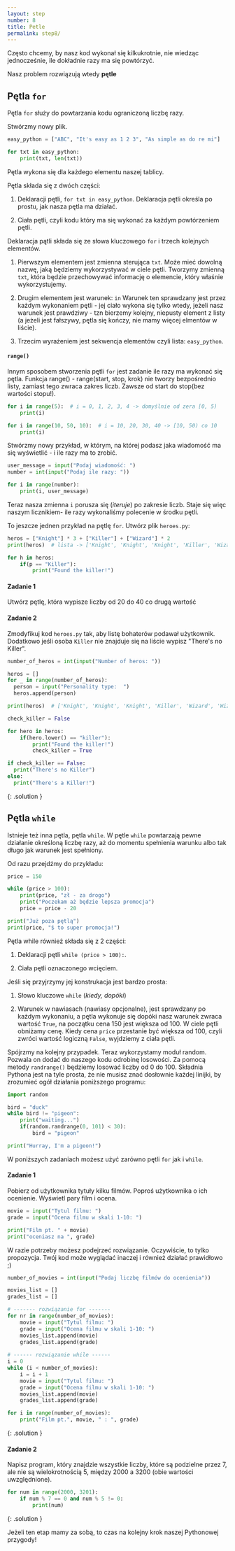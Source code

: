```yaml
---
layout: step
number: 8
title: Petle
permalink: step8/
---
```


Często chcemy, by nasz kod wykonał się kilkukrotnie, nie wiedząc jednocześnie, ile dokładnie razy ma się powtórzyć.

Nasz problem rozwiązują wtedy **pętle**

## Pętla `for`

Pętla `for` służy do powtarzania kodu ograniczoną liczbę razy.

Stwórzmy nowy plik.

```python
easy_python = ["ABC", "It's easy as 1 2 3", "As simple as do re mi"]

for txt in easy_python:
    print(txt, len(txt))
```

Pętla wykona się dla każdego elementu naszej tablicy.

Pętla składa się z dwóch części:

1. Deklaracji pętli, `for txt in easy_python`. Deklaracja pętli określa po prostu, jak nasza pętla ma działać.

2. Ciała pętli, czyli kodu który ma się wykonać za każdym powtórzeniem pętli.

Deklaracja pątli składa się ze słowa kluczowego `for` i trzech kolejnych elementów.

1. Pierwszym elementem jest zmienna sterująca `txt`. Może mieć dowolną nazwę, jaką będziemy wykorzystywać w ciele pętli.
   Tworzymy zmienną `txt`, która będzie przechowywać informację o elemencie, który właśnie wykorzystujemy.

2. Drugim elementem jest warunek: `in`
   Warunek ten sprawdzany jest przez każdym wykonaniem pętli - jej ciało wykona się tylko wtedy, jeżeli nasz warunek jest prawdziwy - tzn bierzemy kolejny, niepusty element z listy (a jeżeli jest fałszywy, pętla się kończy, nie mamy więcej elmentów w liście).

3. Trzecim wyrażeniem jest sekwencja elementów czyli lista: `easy_python`.


#### `range()`

Innym sposobem stworzenia pętli `for` jest zadanie ile razy ma wykonać się pętla. Funkcja range() - range(start, stop, krok) nie tworzy bezpośrednio listy, zamiast tego zwraca zakres liczb. Zawsze od start do stop(bez wartości stopu!).

```python
for i in range(5):  # i = 0, 1, 2, 3, 4 -> domyślnie od zera [0, 5) 
    print(i)

for i in range(10, 50, 10):  # i = 10, 20, 30, 40 -> [10, 50) co 10
    print(i)

```

Stwórzmy nowy przykład, w którym, na której podasz jaka wiadomość ma się wyświetlić - i ile razy ma to zrobić.

```python
user_message = input("Podaj wiadomość: ")
number = int(input("Podaj ile razy: "))

for i in range(number): 
    print(i, user_message)

```

Teraz nasza zmienna `i` porusza się (*iteruje*) po zakresie liczb. Staje się więc naszym licznikiem- ile razy wykonaliśmy polecenie w środku pętli.

To jeszcze jednen przykład na pętlę `for`. Utwórz plik `heroes.py`:

```python
heros = ["Knight"] * 3 + ["Killer"] + ["Wizard"] * 2
print(heros)  # lista -> ['Knight', 'Knight', 'Knight', 'Killer', 'Wizard', 'Wizard']

for h in heros:
    if(p == "Killer"):
        print("Found the killer!")
```

#### Zadanie 1

Utwórz pętlę, która wypisze liczby od 20 do 40 co drugą wartość

#### Zadanie 2

Zmodyfikuj kod `heroes.py` tak, aby listę bohaterów podawał użytkownik. Dodatkowo jeśli osoba `Killer` nie znajduje się na liście wypisz "There's no Killer".

```python
number_of_heros = int(input("Number of heros: "))

heros = []
for _ in range(number_of_heros):
  person = input("Personality type:  ")
  heros.append(person)

print(heros)  # ['Knight', 'Knight', 'Knight', 'Killer', 'Wizard', 'Wizard']

check_killer = False

for hero in heros:
    if(hero.lower() == "killer"):
        print("Found the killer!")
        check_killer = True

if check_killer == False:
  print("There's no Killer")
else:
  print("There's a Killer!")
```
{: .solution }


## Pętla `while`

Istnieje też inna pętla, pętla `while`.  W pętle `while` powtarzają pewne działanie określoną liczbę razy, aż do momentu spełnienia warunku albo tak długo jak warunek jest spełniony. 

Od razu przejdźmy do przykładu:

```python
price = 150

while (price > 100):
    print(price, "zł - za drogo")
    print("Poczekam aż będzie lepsza promocja")
    price = price - 20

print("Już poza pętlą")
print(price, "$ to super promocja!")
```

Pętla while również składa się z 2 części:

1. Deklaracji pętli `while (price > 100):`.

2. Ciała pętli oznaczonego wcięciem.

Jeśli się przyjrzymy jej konstrukacja jest bardzo prosta:

1. Słowo kluczowe `while` (*kiedy, dopóki*)

2. Warunek w nawiasach (nawiasy opcjonalne), jest sprawdzany po każdym wykonaniu, a pętla wykonuje się dopóki nasz warunek zwraca wartość `True`, na początku cena 150 jest większa od 100. W ciele pętli obniżamy cenę. Kiedy cena `price` przestanie być większa od 100, czyli zwróci wartość logiczną `False`, wyjdziemy z ciała pętli. 


Spójrzmy na kolejny przypadek. Teraz wykorzystamy moduł random. Pozwala on dodać do naszego kodu odrobinę losowości. Za pomocą metody `randrange()` będziemy losować liczby od 0 do 100. Składnia Pythona jest na tyle prosta, że nie musisz znać dosłownie każdej linijki, by zrozumieć ogół działania poniższego programu:


```python
import random

bird = "duck"
while bird != "pigeon":
    print("waiting...")
    if(random.randrange(0, 101) < 30):
        bird = "pigeon"

print("Hurray, I'm a pigeon!")
```

W poniższych zadaniach możesz użyć zarówno pętli `for` jak i `while`.


#### Zadanie 1

Pobierz od użytkownika tytuły kilku filmów. Poproś użytkownika o ich ocenienie. Wyświetl pary film i ocena.

```python
movie = input("Tytul filmu: ")
grade = input("Ocena filmu w skali 1-10: ")

print("Film pt. " + movie)
print("oceniasz na ", grade)
```

W razie potrzeby możesz podejrzeć rozwiązanie. Oczywiście, to tylko propozycja. Twój kod może wyglądać inaczej i również działać prawidłowo ;)


```python
number_of_movies = int(input("Podaj liczbę filmów do ocenienia"))

movies_list = []
grades_list = []

# ------- rozwiązanie for -------
for nr in range(number_of_movies):
    movie = input("Tytul filmu: ")
    grade = input("Ocena filmu w skali 1-10: ")
    movies_list.append(movie)
    grades_list.append(grade)
    
# ------ rozwiązanie while ------
i = 0
while (i < number_of_movies):
    i = i + 1
    movie = input("Tytul filmu: ")
    grade = input("Ocena filmu w skali 1-10: ")
    movies_list.append(movie)
    grades_list.append(grade)

for i in range(number_of_movies):
    print("Film pt.", movie, " : ", grade)
```
{: .solution }



#### Zadanie 2

Napisz program, który znajdzie wszystkie liczby, które są podzielne przez 7, ale nie są wielokrotnością 5, między 2000 a 3200 (obie wartości uwzględnione).


```python
for num in range(2000, 3201):
    if num % 7 == 0 and num % 5 != 0:
        print(num)
```
{: .solution }


Jeżeli ten etap mamy za sobą, to czas na kolejny krok naszej Pythonowej przygody!


